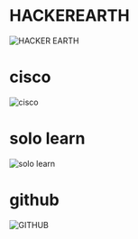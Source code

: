 # HACKEREARTH
![HACKER EARTH](https://user-images.githubusercontent.com/98821055/153546435-f7757c4c-0ca5-430c-90a9-5e8aca820fad.png)

# cisco 
![cisco](https://user-images.githubusercontent.com/98821055/153547364-748147c2-65ad-4c2b-a4cd-c4b738c99b7e.png)

# solo learn
![solo learn](https://user-images.githubusercontent.com/98821055/153552922-594924a5-b1be-43e3-9f15-c377ac06b662.png)

# github
![GITHUB](https://user-images.githubusercontent.com/98821055/153553149-65c07bff-76dc-4613-b0ea-9d6012f461c4.png)

